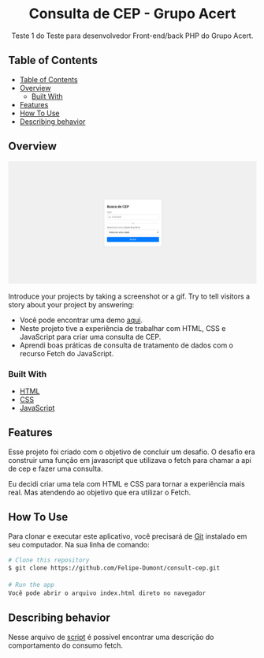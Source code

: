 <h1 align="center">Consulta de CEP - Grupo Acert </h1>

<div align="center">
   Teste 1 do Teste para desenvolvedor Front-end/back PHP do Grupo Acert.
</div>

<!-- TABLE OF CONTENTS -->

## Table of Contents

- [Table of Contents](#table-of-contents)
- [Overview](#overview)
  - [Built With](#built-with)
- [Features](#features)
- [How To Use](#how-to-use)
- [Describing behavior](#describing-behavior)

<!-- OVERVIEW -->

## Overview

![screenshot](src\img\overview-01.png)

Introduce your projects by taking a screenshot or a gif. Try to tell visitors a story about your project by answering:

- Você pode encontrar uma demo [aqui](https://felipe-dumont.github.io/consult-cep/).
- Neste projeto tive a experiência de trabalhar com HTML, CSS e JavaScript para criar uma consulta de CEP.
- Aprendi boas práticas de consulta de tratamento de dados com o recurso Fetch do JavaScript.

### Built With

- [HTML](https://developer.mozilla.org/pt-BR/docs/Web/HTML)
- [CSS](https://developer.mozilla.org/pt-BR/docs/Web/CSS)
- [JavaScript](https://developer.mozilla.org/pt-BR/docs/Web/JavaScript)

## Features

Esse projeto foi criado com o objetivo de concluir um desafio. O desafio era construir uma função em javascript que utilizava o fetch para chamar a api de cep e fazer uma consulta.

Eu decidi criar uma tela com HTML e CSS para tornar a experiência mais real. Mas atendendo ao objetivo que era utilizar o Fetch.

## How To Use

Para clonar e executar este aplicativo, você precisará de [Git](https://git-scm.com) instalado em seu computador. Na sua linha de comando:

```bash
# Clone this repository
$ git clone https://github.com/Felipe-Dumont/consult-cep.git

# Run the app
Você pode abrir o arquivo index.html direto no navegador
```

## Describing behavior

Nesse arquivo de [script](src\script.js) é possível encontrar uma descrição do comportamento do consumo fetch.